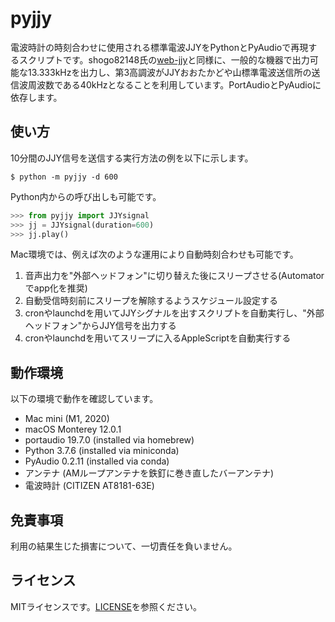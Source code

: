 # pyjjy
電波時計の時刻合わせに使用される標準電波JJYをPythonとPyAudioで再現するスクリプトです。shogo82148氏の[web-jjy](https://github.com/shogo82148/web-jjy)と同様に、一般的な機器で出力可能な13.333kHzを出力し、第3高調波がJJYおおたかどや山標準電波送信所の送信波周波数である40kHzとなることを利用しています。PortAudioとPyAudioに依存します。

## 使い方
10分間のJJY信号を送信する実行方法の例を以下に示します。
```
$ python -m pyjjy -d 600
```
Python内からの呼び出しも可能です。
```python
>>> from pyjjy import JJYsignal
>>> jj = JJYsignal(duration=600)
>>> jj.play()
```

Mac環境では、例えば次のような運用により自動時刻合わせも可能です。
1. 音声出力を"外部ヘッドフォン"に切り替えた後にスリープさせる(Automatorでapp化を推奨)
1. 自動受信時刻前にスリープを解除するようスケジュール設定する
1. cronやlaunchdを用いてJJYシグナルを出すスクリプトを自動実行し、"外部ヘッドフォン"からJJY信号を出力する
1. cronやlaunchdを用いてスリープに入るAppleScriptを自動実行する

## 動作環境
以下の環境で動作を確認しています。

- Mac mini (M1, 2020)
- macOS Monterey 12.0.1
- portaudio 19.7.0 (installed via homebrew)
- Python 3.7.6 (installed via miniconda)
- PyAudio 0.2.11 (installed via conda)
- アンテナ (AMループアンテナを鉄釘に巻き直したバーアンテナ)
- 電波時計 (CITIZEN AT8181-63E)

## 免責事項
利用の結果生じた損害について、一切責任を負いません。

## ライセンス
MITライセンスです。[LICENSE](https://github.com/ehki/pyjjy/blob/fa0ab6afabf93bb23cc5add16d9ead583435134b/LICENSE)を参照ください。
